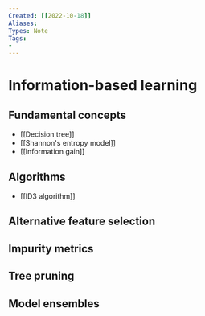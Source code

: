 ```yaml
---
Created: [[2022-10-18]]
Aliases: 
Types: Note
Tags: 
- 
---
```

# Information-based learning
## Fundamental concepts
- [[Decision tree]]
- [[Shannon's entropy model]]
- [[Information gain]]
## Algorithms
- [[ID3 algorithm]]

## Alternative feature selection

## Impurity metrics

## Tree pruning

## Model ensembles

